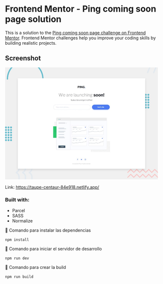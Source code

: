 # Frontend Mentor - Ping coming soon page solution

This is a solution to the [Ping coming soon page challenge on Frontend Mentor](https://www.frontendmentor.io/challenges/ping-single-column-coming-soon-page-5cadd051fec04111f7b848da). Frontend Mentor challenges help you improve your coding skills by building realistic projects. 

## Screenshot

![](/design/desktop-preview.jpg)

Link: https://taupe-centaur-84e918.netlify.app/

### Built with:

- Parcel
- SASS
- Normalize

🔧 Comando para instalar las dependencias 

```
npm install
```
🔧 Comando para iniciar el servidor de desarrollo
```
npm run dev
```
🔧 Comando para crear la build
```
npm run build
```
